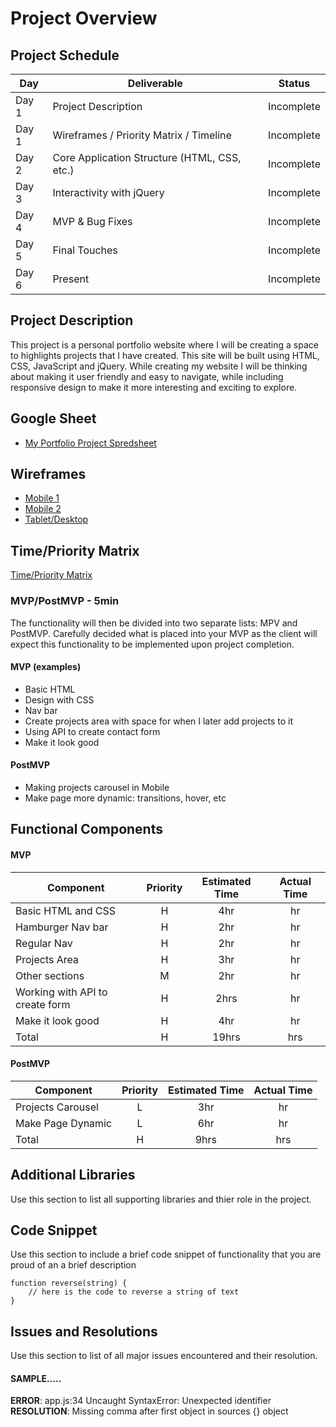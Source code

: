 # Project Overview

## Project Schedule


|  Day | Deliverable | Status
|---|---| ---|
|Day 1| Project Description | Incomplete
|Day 1| Wireframes / Priority Matrix / Timeline | Incomplete
|Day 2| Core Application Structure (HTML, CSS, etc.) | Incomplete
|Day 3| Interactivity with jQuery | Incomplete
|Day 4| MVP & Bug Fixes | Incomplete
|Day 5| Final Touches | Incomplete
|Day 6| Present | Incomplete


## Project Description

This project is a personal portfolio website where I will be creating a space to highlights projects that I have created.  This site will be built using HTML, CSS, JavaScript and jQuery.  While creating my website I will be thinking about making it user friendly and easy to navigate, while including responsive design to make it more interesting and exciting to explore.

## Google Sheet

- [My Portfolio Project Spredsheet](https://docs.google.com/spreadsheets/d/15PmioBi2dQEkewpqI7MDkDpvcVF0Trw8vmarAQbwoHk/edit#gid=0) 

## Wireframes

- [Mobile 1](https://res.cloudinary.com/adelaney923/image/upload/v1633727994/Portfolio%20Images/Screen_Shot_2021-10-08_at_2.17.37_PM_ubacyz.png)
- [Mobile 2](https://res.cloudinary.com/adelaney923/image/upload/v1633727994/Portfolio%20Images/Screen_Shot_2021-10-08_at_2.17.45_PM_po9k7a.png)
- [Tablet/Desktop](https://res.cloudinary.com/adelaney923/image/upload/v1633727994/Portfolio%20Images/Screen_Shot_2021-10-08_at_2.17.54_PM_n8jt0s.png)

## Time/Priority Matrix 

[Time/Priority Matrix](https://res.cloudinary.com/adelaney923/image/upload/v1633727994/Portfolio%20Images/Screen_Shot_2021-10-08_at_2.17.24_PM_zgkc1b.png)


### MVP/PostMVP - 5min

The functionality will then be divided into two separate lists: MPV and PostMVP.  Carefully decided what is placed into your MVP as the client will expect this functionality to be implemented upon project completion.  

#### MVP (examples)

- Basic HTML
- Design with CSS
- Nav bar
- Create projects area with space for when I later add projects to it
- Using API to create contact form
- Make it look good

#### PostMVP 

- Making projects carousel in Mobile
- Make page more dynamic: transitions, hover, etc

## Functional Components

#### MVP
| Component | Priority | Estimated Time | Actual Time |
| --- | :---: |  :---: | :---: | 
| Basic HTML and CSS | H |4hr | hr |
| Hamburger Nav bar | H | 2hr | hr |
| Regular Nav | H | 2hr | hr |  
| Projects Area | H | 3hr|  hr | 
| Other sections | M | 2hr | hr|
| Working with API to create form | H | 2hrs|  hr | 
| Make it look good | H | 4hr | hr |
| Total | H | 19hrs| hrs |

#### PostMVP
| Component | Priority | Estimated Time | Actual Time |
| --- | :---: |  :---: | :---: | 
| Projects Carousel | L | 3hr | hr |
| Make Page Dynamic | L | 6hr | hr |
| Total | H | 9hrs| hrs |

## Additional Libraries
 Use this section to list all supporting libraries and thier role in the project. 

## Code Snippet

Use this section to include a brief code snippet of functionality that you are proud of an a brief description  

```
function reverse(string) {
	// here is the code to reverse a string of text
}
```

## Issues and Resolutions
 Use this section to list of all major issues encountered and their resolution.


#### SAMPLE.....
**ERROR**: app.js:34 Uncaught SyntaxError: Unexpected identifier                                
**RESOLUTION**: Missing comma after first object in sources {} object
